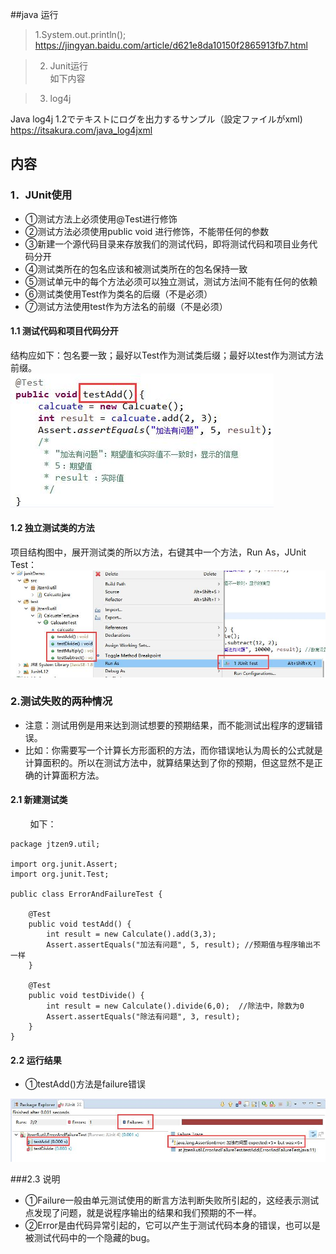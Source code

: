 ##java 运行 

> 1.System.out.println();  
  https://jingyan.baidu.com/article/d621e8da10150f2865913fb7.html    


> 2. Junit运行  
  如下内容  

> 3. log4j
    
   Java log4j 1.2でテキストにログを出力するサンプル（設定ファイルがxml)   
  https://itsakura.com/java_log4jxml   
 
## 内容  
### 1．JUnit使用  

  - ①测试方法上必须使用@Test进行修饰  
  - ②测试方法必须使用public void 进行修饰，不能带任何的参数  
  - ③新建一个源代码目录来存放我们的测试代码，即将测试代码和项目业务代码分开  
  - ④测试类所在的包名应该和被测试类所在的包名保持一致  
  - ⑤测试单元中的每个方法必须可以独立测试，测试方法间不能有任何的依赖  
  - ⑥测试类使用Test作为类名的后缀（不是必须）  
  - ⑦测试方法使用test作为方法名的前缀（不是必须）  

#### 1.1 测试代码和项目代码分开  
结构应如下：包名要一致；最好以Test作为测试类后缀；最好以test作为测试方法前缀。  
  ![jdk download](https://github.com/wangdl000/study/blob/master/00_Java%E4%BA%8B%E5%89%8D/resource_junit/1_1.png)   
#### 1.2 独立测试类的方法  
项目结构图中，展开测试类的所以方法，右键其中一个方法，Run As，JUnit Test：  
  ![jdk download](https://github.com/wangdl000/study/blob/master/00_Java%E4%BA%8B%E5%89%8D/resource_junit/1_2.png)   

### 2.测试失败的两种情况
  - 注意：测试用例是用来达到测试想要的预期结果，而不能测试出程序的逻辑错误。
  - 比如：你需要写一个计算长方形面积的方法，而你错误地认为周长的公式就是计算面积的。所以在测试方法中，就算结果达到了你的预期，但这显然不是正确的计算面积方法。
#### 2.1 新建测试类
        如下：

    package jtzen9.util;  
 
    import org.junit.Assert;  
    import org.junit.Test;  
 
    public class ErrorAndFailureTest {  

	    @Test  
	    public void testAdd() {  
	    	int result = new Calculate().add(3,3);  
	    	Assert.assertEquals("加法有问题", 5, result); //预期值与程序输出不一样  
	    }
        
	    @Test  
	    public void testDivide() {  
	    	int result = new Calculate().divide(6,0);  //除法中，除数为0  
	    	Assert.assertEquals("除法有问题", 3, result);  
	    }  
    }  

#### 2.2 运行结果
  - ①testAdd()方法是failure错误

  ![jdk download](https://github.com/wangdl000/study/blob/master/00_Java%E4%BA%8B%E5%89%8D/resource_junit/2_2.png)  

###2.3 说明
  - ①Failure一般由单元测试使用的断言方法判断失败所引起的，这经表示测试点发现了问题，就是说程序输出的结果和我们预期的不一样。
  - ②Error是由代码异常引起的，它可以产生于测试代码本身的错误，也可以是被测试代码中的一个隐藏的bug。